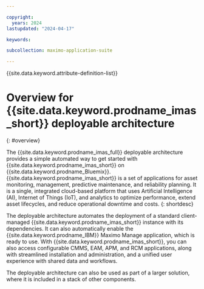 ```yaml
---

copyright:
  years: 2024
lastupdated: "2024-04-17"

keywords:

subcollection: maximo-application-suite

---
```

{{site.data.keyword.attribute-definition-list}}

# Overview for {{site.data.keyword.prodname_imas_short}} deployable architecture
{: #overview}

The {{site.data.keyword.prodname_imas_full}} deployable architecture provides a simple automated way to get started with {{site.data.keyword.prodname_imas_short}} on {{site.data.keyword.prodname_Bluemix}}. {{site.data.keyword.prodname_imas_short}} is a set of applications for asset monitoring, management, predictive maintenance, and reliability planning. It is a single, integrated cloud-based platform that uses Artificial Intelligence (AI), Internet of Things (IoT), and analytics to optimize performance, extend asset lifecycles, and reduce operational downtime and costs.
{: shortdesc}

The deployable architecture automates the deployment of a standard client-managed {{site.data.keyword.prodname_imas_short}} instance with its dependencies. It can also automatically enable the {{site.data.keyword.prodname_IBM}} Maximo Manage application, which is ready to use. With {{site.data.keyword.prodname_imas_short}}, you can also access configurable CMMS, EAM, APM, and RCM applications, along with streamlined installation and administration, and a unified user experience with shared data and workflows.

The deployable architecture can also be used as part of a larger solution, where it is included in a stack of other components.
